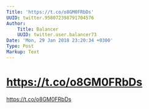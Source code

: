 ```yaml
---
Title: 'https://t.co/o8GM0FRbDs'
UUID: twitter.958072398791704576
Author:
    Title: Balancer
    UUID: twitter.user.balancer73
Date: 'Mon, 29 Jan 2018 23:20:34 +0300'
Type: Post
Markup: Text
---
```


# https://t.co/o8GM0FRbDs

https://t.co/o8GM0FRbDs
